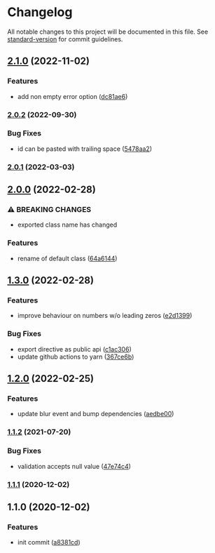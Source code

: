 # Changelog

All notable changes to this project will be documented in this file. See [standard-version](https://github.com/conventional-changelog/standard-version) for commit guidelines.

## [2.1.0](https://github.com/stumpam/ngx-cz-in/compare/v2.0.2...v2.1.0) (2022-11-02)


### Features

* add non empty error option ([dc81ae6](https://github.com/stumpam/ngx-cz-in/commit/dc81ae6f4d58c881817dd00890045ed87196f5d4))

### [2.0.2](https://github.com/stumpam/ngx-cz-in/compare/v2.0.1...v2.0.2) (2022-09-30)


### Bug Fixes

* id can be pasted with trailing space ([5478aa2](https://github.com/stumpam/ngx-cz-in/commit/5478aa26006bd0f55eb09540443d24c7e44376ed))

### [2.0.1](https://github.com/stumpam/ngx-cz-in/compare/v2.0.0...v2.0.1) (2022-03-03)

## [2.0.0](https://github.com/stumpam/ngx-cz-in/compare/v1.3.0...v2.0.0) (2022-02-28)


### ⚠ BREAKING CHANGES

* exported class name has changed

### Features

* rename of default class ([64a6144](https://github.com/stumpam/ngx-cz-in/commit/64a61441a56790e4dccdbb82c49b3b91ac195377))

## [1.3.0](https://github.com/stumpam/ngx-cz-in/compare/v1.2.0...v1.3.0) (2022-02-28)


### Features

* improve behaviour on numbers w/o leading zeros ([e2d1399](https://github.com/stumpam/ngx-cz-in/commit/e2d1399100acbf3167eb4afd07779e5223e44ce1))


### Bug Fixes

* export directive as public api ([c1ac306](https://github.com/stumpam/ngx-cz-in/commit/c1ac306b9fb8870682d69c2003b5017390ff2b8d))
* update github actions to yarn ([367ce6b](https://github.com/stumpam/ngx-cz-in/commit/367ce6b24767e46f3baf0d3d55074d538bc8a33d))

## [1.2.0](https://github.com/stumpam/ngx-cz-in/compare/v1.1.2...v1.2.0) (2022-02-25)


### Features

* update blur event and bump dependencies ([aedbe00](https://github.com/stumpam/ngx-cz-in/commit/aedbe0068b9436893b582f556637d280391cf701))

### [1.1.2](https://github.com/stumpam/ngx-cz-in/compare/v1.1.1...v1.1.2) (2021-07-20)


### Bug Fixes

* validation accepts null value ([47e74c4](https://github.com/stumpam/ngx-cz-in/commit/47e74c4d2a1b9eb5faa0caab27b46e4a0baa7872))

### [1.1.1](https://github.com/stumpam/ngx-cz-in/compare/v1.1.0...v1.1.1) (2020-12-02)

## 1.1.0 (2020-12-02)


### Features

* init commit ([a8381cd](https://github.com/stumpam/ngx-cz-in/commit/a8381cd12bea4d71761968b760c3997502a80cbc))
